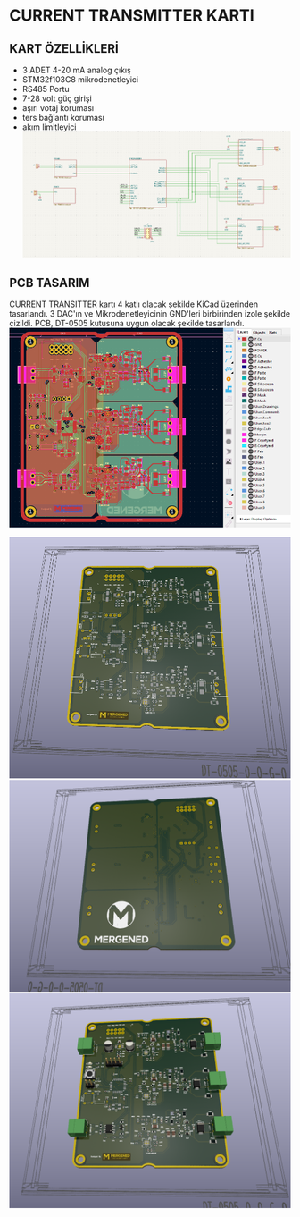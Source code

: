 # CURRENT TRANSMITTER KARTI
## KART ÖZELLİKLERİ
- 3 ADET  4-20 mA analog çıkış
- STM32f103C8 mikrodenetleyici 
- RS485 Portu
- 7-28 volt güç girişi
- aşırı votaj koruması
- ters bağlantı koruması
- akım limitleyici
![semetik](shematic.png)

## PCB TASARIM
CURRENT TRANSITTER kartı 4 katlı olacak şekilde KiCad üzerinden tasarlandı. 3 DAC'ın ve Mikrodenetleyicinin GND'leri birbirinden izole şekilde çizildi. PCB, DT-0505 kutusuna uygun olacak şekilde tasarlandı.
![tasarım](pcbDesign.png)

![tasarım 3d gorünüm](pcb3DFront.png)
![Backside](pcb3Dback.png)
![3d](pcbComponent.png)